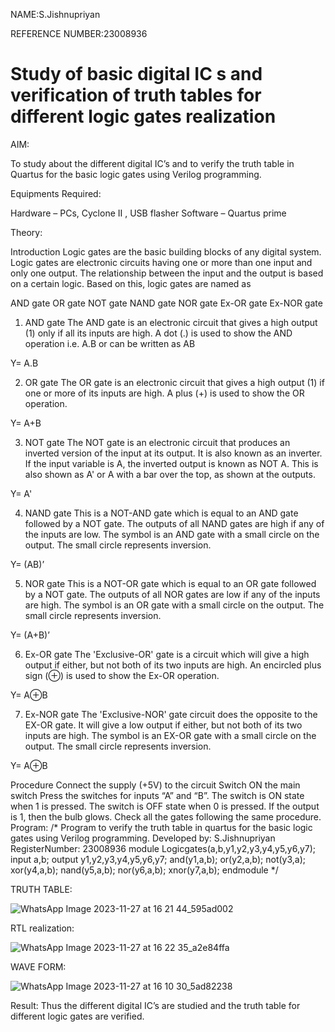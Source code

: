 NAME:S.Jishnupriyan

REFERENCE NUMBER:23008936

# Study of basic digital IC s and verification of truth tables for different logic gates realization

 AIM:
 
To study about the different digital IC’s and to verify the truth table in Quartus for the basic logic gates using Verilog programming.

Equipments Required:

Hardware – PCs, Cyclone II , USB flasher
Software – Quartus prime

Theory:

Introduction Logic gates are the basic building blocks of any digital system. Logic gates are electronic circuits having one or more than one input and only one output. The relationship between the input and the output is based on a certain logic. Based on this, logic gates are named as

AND gate
OR gate
NOT gate
NAND gate
NOR gate
Ex-OR gate
Ex-NOR gate
1) AND gate The AND gate is an electronic circuit that gives a high output (1) only if all its inputs are high. A dot (.) is used to show the AND operation i.e. A.B or can be written as AB

Y= A.B

2) OR gate
The OR gate is an electronic circuit that gives a high output (1) if one or more of its inputs are high. A plus (+) is used to show the OR operation.

Y= A+B

3) NOT gate
The NOT gate is an electronic circuit that produces an inverted version of the input at its output. It is also known as an inverter. If the input variable is A, the inverted output is known as NOT A. This is also shown as A' or A with a bar over the top, as shown at the outputs.

Y= A'

4) NAND gate
This is a NOT-AND gate which is equal to an AND gate followed by a NOT gate. The outputs of all NAND gates are high if any of the inputs are low. The symbol is an AND gate with a small circle on the output. The small circle represents inversion.

Y= (AB)’

5) NOR gate
This is a NOT-OR gate which is equal to an OR gate followed by a NOT gate. The outputs of all NOR gates are low if any of the inputs are high. The symbol is an OR gate with a small circle on the output. The small circle represents inversion.

Y= (A+B)’

6) Ex-OR gate
The 'Exclusive-OR' gate is a circuit which will give a high output if either, but not both of its two inputs are high. An encircled plus sign (⊕) is used to show the Ex-OR operation.

Y= A⊕B

7) Ex-NOR gate
The 'Exclusive-NOR' gate circuit does the opposite to the EX-OR gate. It will give a low output if either, but not both of its two inputs are high. The symbol is an EX-OR gate with a small circle on the output. The small circle represents inversion.

Y= A⊕B

Procedure
Connect the supply (+5V) to the circuit
Switch ON the main switch
Press the switches for inputs “A” and “B”. The switch is ON state when 1 is pressed. The switch is OFF state when 0 is pressed.
If the output is 1, then the bulb glows.
Check all the gates following the same procedure.
Program:
/*
Program to verify the truth table in quartus for the basic logic gates using Verilog programming.
Developed by: S.Jishnupriyan
RegisterNumber: 23008936
module Logicgates(a,b,y1,y2,y3,y4,y5,y6,y7);
input a,b;
output y1,y2,y3,y4,y5,y6,y7;
and(y1,a,b);
or(y2,a,b);
not(y3,a);
xor(y4,a,b);
nand(y5,a,b);
nor(y6,a,b);
xnor(y7,a,b);
endmodule
*/

TRUTH TABLE:

![WhatsApp Image 2023-11-27 at 16 21 44_595ad002](https://github.com/jishnusankaran/Study-of-basic-digital-IC-s-and-verification-of-truth-tables-for-different-logic-gates-realization-/assets/144979369/7a63c8ca-aa44-435d-8a03-3b2cd9dd6d46)

RTL realization:

![WhatsApp Image 2023-11-27 at 16 22 35_a2e84ffa](https://github.com/jishnusankaran/Study-of-basic-digital-IC-s-and-verification-of-truth-tables-for-different-logic-gates-realization-/assets/144979369/d314b522-5622-4d04-8da2-511557dd334f)

WAVE FORM:

![WhatsApp Image 2023-11-27 at 16 10 30_5ad82238](https://github.com/jishnusankaran/Study-of-basic-digital-IC-s-and-verification-of-truth-tables-for-different-logic-gates-realization-/assets/144979369/b297cac4-b08f-47a4-8a7e-238cbdda910d)


Result:
Thus the different digital IC’s are studied and the truth table for different logic gates are verified.
